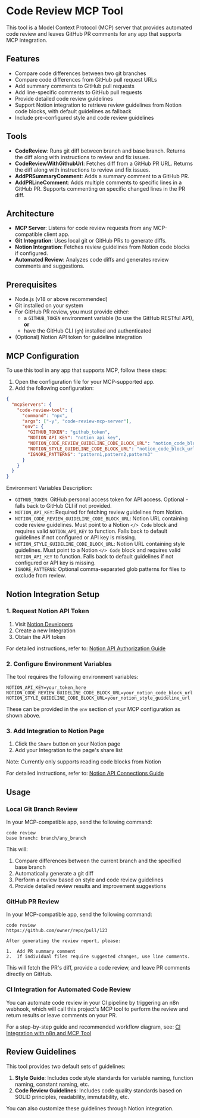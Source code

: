 # Code Review MCP Tool

This tool is a Model Context Protocol (MCP) server that provides automated code review and leaves GitHub PR comments for any app that supports MCP integration.

## Features

- Compare code differences between two git branches
- Compare code differences from GitHub pull request URLs
- Add summary comments to GitHub pull requests
- Add line-specific comments to GitHub pull requests
- Provide detailed code review guidelines
- Support Notion integration to retrieve review guidelines from Notion code blocks, with default guidelines as fallback
- Include pre-configured style and code review guidelines

## Tools

- **CodeReview**: Runs git diff between branch and base branch. Returns the diff along with instructions to review and fix issues.
- **CodeReviewWithGithubUrl**: Fetches diff from a GitHub PR URL. Returns the diff along with instructions to review and fix issues.
- **AddPRSummaryComment**: Adds a summary comment to a GitHub PR.
- **AddPRLineComment**: Adds multiple comments to specific lines in a GitHub PR. Supports commenting on specific changed lines in the PR diff.

## Architecture

- **MCP Server**: Listens for code review requests from any MCP-compatible client app.
- **Git Integration**: Uses local git or GitHub PRs to generate diffs.
- **Notion Integration**: Fetches review guidelines from Notion code blocks if configured.
- **Automated Review**: Analyzes code diffs and generates review comments and suggestions.

## Prerequisites

- Node.js (v18 or above recommended)
- Git installed on your system
- For GitHub PR review, you must provide either:
  - a `GITHUB_TOKEN` environment variable (to use the GitHub RESTful API), **or**
  - have the GitHub CLI (`gh`) installed and authenticated
- (Optional) Notion API token for guideline integration

## MCP Configuration

To use this tool in any app that supports MCP, follow these steps:

1. Open the configuration file for your MCP-supported app.
2. Add the following configuration:

```json
{
  "mcpServers": {
    "code-review-tool": {
      "command": "npx",
      "args": ["-y", "code-review-mcp-server"],
      "env": {
        "GITHUB_TOKEN": "github_token",
        "NOTION_API_KEY": "notion_api_key",
        "NOTION_CODE_REVIEW_GUIDELINE_CODE_BLOCK_URL": "notion_code_block_url_here",
        "NOTION_STYLE_GUIDELINE_CODE_BLOCK_URL": "notion_code_block_url_here",
        "IGNORE_PATTERNS": "pattern1,pattern2,pattern3"
      }
    }
  }
}
```

Environment Variables Description:

- `GITHUB_TOKEN`: GitHub personal access token for API access. Optional - falls back to GitHub CLI if not provided.
- `NOTION_API_KEY`: Required for fetching review guidelines from Notion.
- `NOTION_CODE_REVIEW_GUIDELINE_CODE_BLOCK_URL`: Notion URL containing code review guidelines. Must point to a Notion `</> Code` block and requires valid `NOTION_API_KEY` to function. Falls back to default guidelines if not configured or API key is missing.
- `NOTION_STYLE_GUIDELINE_CODE_BLOCK_URL`: Notion URL containing style guidelines. Must point to a Notion `</> Code` block and requires valid `NOTION_API_KEY` to function. Falls back to default guidelines if not configured or API key is missing.
- `IGNORE_PATTERNS`: Optional comma-separated glob patterns for files to exclude from review.

## Notion Integration Setup

### 1. Request Notion API Token

1. Visit [Notion Developers](https://developers.notion.com/)
2. Create a new Integration
3. Obtain the API token

For detailed instructions, refer to: [Notion API Authorization Guide](https://developers.notion.com/docs/authorization#internal-integration-auth-flow-set-up)

### 2. Configure Environment Variables

The tool requires the following environment variables:

```
NOTION_API_KEY=your_token_here
NOTION_CODE_REVIEW_GUIDELINE_CODE_BLOCK_URL=your_notion_code_block_url
NOTION_STYLE_GUIDELINE_CODE_BLOCK_URL=your_notion_style_guideline_url
```

These can be provided in the `env` section of your MCP configuration as shown above.

### 3. Add Integration to Notion Page

1. Click the `Share` button on your Notion page
2. Add your Integration to the page's share list

Note: Currently only supports reading code blocks from Notion

For detailed instructions, refer to: [Notion API Connections Guide](https://www.notion.com/help/add-and-manage-connections-with-the-api)

## Usage

### Local Git Branch Review

In your MCP-compatible app, send the following command:

```
code review
base branch: branch/any_branch
```

This will:

1. Compare differences between the current branch and the specified base branch
2. Automatically generate a git diff
3. Perform a review based on style and code review guidelines
4. Provide detailed review results and improvement suggestions

### GitHub PR Review

In your MCP-compatible app, send the following command:

```
code review
https://github.com/owner/repo/pull/123

After generating the review report, please:

1.  Add PR summary comment
2.  If individual files require suggested changes, use line comments.
```

This will fetch the PR's diff, provide a code review, and leave PR comments directly on GitHub.

### CI Integration for Automated Code Review

You can automate code review in your CI pipeline by triggering an n8n webhook, which will call this project's MCP tool to perform the review and return results or leave comments on your PR.

For a step-by-step guide and recommended workflow diagram, see: [CI Integration with n8n and MCP Tool](./doc/ci-n8n-mcp-integration.md)

## Review Guidelines

This tool provides two default sets of guidelines:

1. **Style Guide**: Includes code style standards for variable naming, function naming, constant naming, etc.
2. **Code Review Guidelines**: Includes code quality standards based on SOLID principles, readability, immutability, etc.

You can also customize these guidelines through Notion integration.
